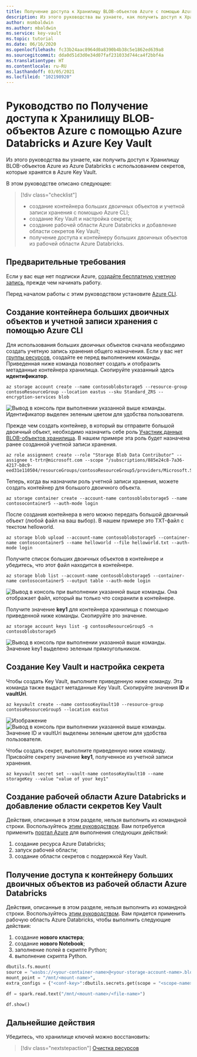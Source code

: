 ```yaml
---
title: Получение доступа к Хранилищу BLOB-объектов Azure с помощью Azure Databricks и Azure Key Vault
description: Из этого руководства вы узнаете, как получить доступ к Хранилищу BLOB-объектов Azure из Azure Databricks с использованием секретов, которые хранятся в Azure Key Vault.
author: msmbaldwin
ms.author: mbaldwin
ms.service: key-vault
ms.topic: tutorial
ms.date: 06/16/2020
ms.openlocfilehash: fc33b24aac8964d0a8390b4b38c5e1862ed639a8
ms.sourcegitcommit: dda0d51d3d0e34d07faf231033d744ca4f2bbf4a
ms.translationtype: HT
ms.contentlocale: ru-RU
ms.lasthandoff: 03/05/2021
ms.locfileid: "102198920"
---
```

# <a name="tutorial-access-azure-blob-storage-using-azure-databricks-and-azure-key-vault"></a>Руководство по Получение доступа к Хранилищу BLOB-объектов Azure с помощью Azure Databricks и Azure Key Vault

Из этого руководства вы узнаете, как получить доступ к Хранилищу BLOB-объектов Azure из Azure Databricks с использованием секретов, которые хранятся в Azure Key Vault. 

В этом руководстве описано следующее:

> [!div class="checklist"]
> * создание контейнера больших двоичных объектов и учетной записи хранения с помощью Azure CLI;
> * создание Key Vault и настройка секрета;
> * создание рабочей области Azure Databricks и добавление области секретов Key Vault;
> * получение доступа к контейнеру больших двоичных объектов из рабочей области Azure Databricks.

## <a name="prerequisites"></a>Предварительные требования

Если у вас еще нет подписки Azure, [создайте бесплатную учетную запись](https://azure.microsoft.com/free/?WT.mc_id=A261C142F), прежде чем начинать работу.

Перед началом работы с этим руководством установите [Azure CLI](/cli/azure/install-azure-cli-windows).

## <a name="create-a-storage-account-and-blob-container-with-azure-cli"></a>Создание контейнера больших двоичных объектов и учетной записи хранения с помощью Azure CLI

Для использования больших двоичных объектов сначала необходимо создать учетную запись хранения общего назначения. Если у вас нет [группы ресурсов](/cli/azure/group#az-group-create), создайте ее перед выполнением команды. Приведенная ниже команда позволяет создать и отобразить метаданные контейнера хранилища. Скопируйте указанный здесь **идентификатор**.

```azurecli
az storage account create --name contosoblobstorage5 --resource-group contosoResourceGroup --location eastus --sku Standard_ZRS --encryption-services blob
```

![Вывод в консоль при выполнении указанной выше команды. Идентификатор выделен зеленым цветом для удобства пользователя.](../media/databricks-command-output-1.png)

Прежде чем создать контейнер, в который вы отправите большой двоичный объект, необходимо назначить себе роль [Участник данных BLOB-объектов хранилища](../../role-based-access-control/built-in-roles.md#storage-blob-data-contributor). В нашем примере эта роль будет назначена ранее созданной учетной записи хранения.

```azurecli
az role assignment create --role "Storage Blob Data Contributor" --assignee t-trtr@microsoft.com --scope "/subscriptions/885e24c8-7a36-4217-b8c9-eed31e110504/resourceGroups/contosoResourceGroup5/providers/Microsoft.Storage/storageAccounts/contosoblobstorage5
```

Теперь, когда вы назначили роль учетной записи хранения, можете создать контейнер для большого двоичного объекта.

```azurecli
az storage container create --account-name contosoblobstorage5 --name contosocontainer5 --auth-mode login
```

После создания контейнера в него можно передать большой двоичный объект (любой файл на ваш выбор). В нашем примере это TXT-файл с текстом helloworld.

```azurecli
az storage blob upload --account-name contosoblobstorage5 --container-name contosocontainer5 --name helloworld --file helloworld.txt --auth-mode login
```

Получите список больших двоичных объектов в контейнере и убедитесь, что этот файл находится в контейнере.

```azurecli
az storage blob list --account-name contosoblobstorage5 --container-name contosocontainer5 --output table --auth-mode login
```

![Вывод в консоль при выполнении указанной выше команды. Она отображает файл, который вы только что сохранили в контейнере.](../media/databricks-command-output-2.png)

Получите значение **key1** для контейнера хранилища с помощью приведенной ниже команды. Скопируйте это значение.

```azurecli
az storage account keys list -g contosoResourceGroup5 -n contosoblobstorage5
```

![Вывод в консоль при выполнении указанной выше команды. Значение key1 выделено зеленым прямоугольником.](../media/databricks-command-output-3.png)

## <a name="create-a-key-vault-and-set-a-secret"></a>Создание Key Vault и настройка секрета

Чтобы создать Key Vault, выполните приведенную ниже команду. Эта команда также выдаст метаданные Key Vault. Скопируйте значения **ID** и **vaultUri**.

```azurecli
az keyvault create --name contosoKeyVault10 --resource-group contosoResourceGroup5 --location eastus
```

![Изображение](../media/databricks-command-output-4.png)
![Вывод в консоль при выполнении указанной выше команды. Значение ID и vaultUri выделены зеленым цветом для удобства пользователя.](../media/databricks-command-output-5.png)

Чтобы создать секрет, выполните приведенную ниже команду. Присвойте секрету значение **key1**, полученное из учетной записи хранения.

```azurecli
az keyvault secret set --vault-name contosoKeyVault10 --name storageKey --value "value of your key1"
```

## <a name="create-an-azure-databricks-workspace-and-add-key-vault-secret-scope"></a>Создание рабочей области Azure Databricks и добавление области секретов Key Vault

Действия, описанные в этом разделе, нельзя выполнить из командной строки. Воспользуйтесь [этим руководством](/azure/databricks/scenarios/store-secrets-azure-key-vault#create-an-azure-databricks-workspace-and-add-a-secret-scope). Вам потребуется применить [портал Azure](https://ms.portal.azure.com/#home) для выполнения следующих действий:

1. создание ресурса Azure Databricks;
1. запуск рабочей области;
1. создание области секретов с поддержкой Key Vault.

## <a name="access-your-blob-container-from-azure-databricks-workspace"></a>Получение доступа к контейнеру больших двоичных объектов из рабочей области Azure Databricks

Действия, описанные в этом разделе, нельзя выполнить из командной строки. Воспользуйтесь [этим руководством](/azure/databricks/scenarios/store-secrets-azure-key-vault#access-your-blob-container-from-azure-databricks). Вам придется применить рабочую область Azure Databricks, чтобы выполнить следующие действия:

1. создание **нового кластера**;
1. создание **нового Notebook**;
1. заполнение полей в скрипте Python;
1. выполнение скрипта Python.

```python
dbutils.fs.mount(
source = "wasbs://<your-container-name>@<your-storage-account-name>.blob.core.windows.net",
mount_point = "/mnt/<mount-name>",
extra_configs = {"<conf-key>":dbutils.secrets.get(scope = "<scope-name>", key = "<key-name>")})

df = spark.read.text("/mnt/<mount-name>/<file-name>")

df.show()
```

## <a name="next-steps"></a>Дальнейшие действия

Убедитесь, что хранилище ключей можно восстановить:
> [!div class="nextstepaction"]
> [Очистка ресурсов](../../azure-resource-manager/management/delete-resource-group.md?tabs=azure-powershell)